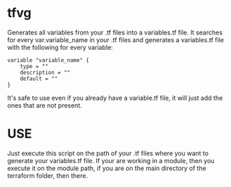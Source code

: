 # tfvg
Generates all variables from your .tf files into a variables.tf file.
It searches for every var.variable_name in your .tf files and generates a variables.tf file with the following for every variable:

```hcl
variable "variable_name" {
    type = ""
    description = ""
    default = ""
}
```

It's safe to use even if you already have a variable.tf file, it will just add the ones that are not present.


# USE
Just execute this script on the path of your .tf files where you want to generate your variables.tf file. If your are working in a module, then you execute it on the module path, if you are on the main directory of the terraform folder, then there.

